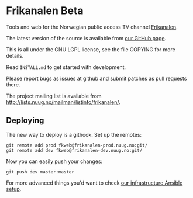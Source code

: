 Frikanalen Beta
===============

Tools and web for the Norwegian public access TV channel [Frikanalen](http://www.frikanalen.no/).

The latest version of the source is available from [our GitHub page](http://github.com/Frikanalen/).

This is all under the GNU LGPL license, see the file COPYING for more details.

Read `INSTALL.md` to get started with development.

Please report bugs as issues at github and submit patches as pull requests there.

The project mailing list is available from <http://lists.nuug.no/mailman/listinfo/frikanalen/>.

Deploying
---------
The new way to deploy is a githook. Set up the remotes:

    git remote add prod fkweb@frikanalen-prod.nuug.no:git/
    git remote add dev fkweb@frikanalen-dev.nuug.no:git/

Now you can easily push your changes:

    git push dev master:master

For more advanced things you'd want to check [our infrastructure Ansible setup](infra/).

